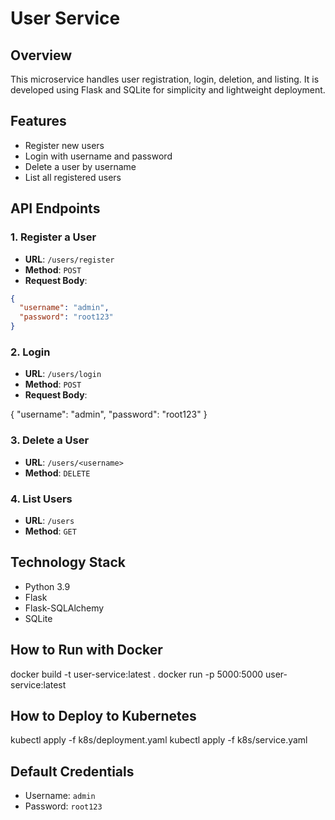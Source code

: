# User Service

## Overview
This microservice handles user registration, login, deletion, and listing. It is developed using Flask and SQLite for simplicity and lightweight deployment.

## Features
- Register new users
- Login with username and password
- Delete a user by username
- List all registered users

## API Endpoints

### 1. Register a User
- **URL**: `/users/register`
- **Method**: `POST`
- **Request Body**:
```json
{
  "username": "admin",
  "password": "root123"
}
```

### 2. Login
- **URL**: `/users/login`
- **Method**: `POST`
- **Request Body**:

{
  "username": "admin",
  "password": "root123"
}


### 3. Delete a User
- **URL**: `/users/<username>`
- **Method**: `DELETE`

### 4. List Users
- **URL**: `/users`
- **Method**: `GET`

## Technology Stack
- Python 3.9
- Flask
- Flask-SQLAlchemy
- SQLite

## How to Run with Docker

docker build -t user-service:latest .
docker run -p 5000:5000 user-service:latest


## How to Deploy to Kubernetes

kubectl apply -f k8s/deployment.yaml
kubectl apply -f k8s/service.yaml


## Default Credentials
- Username: `admin`
- Password: `root123`



